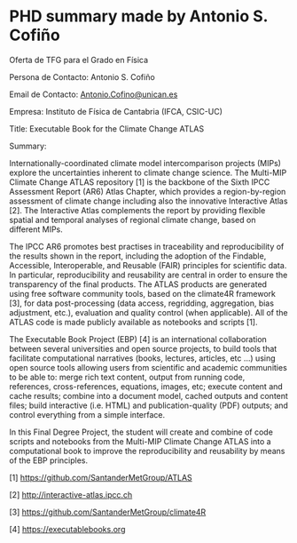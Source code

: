 # PHD summary made by Antonio S. Cofiño

Oferta de TFG para el Grado en Física

Persona de Contacto: Antonio S. Cofiño

Email de Contacto: Antonio.Cofino@unican.es

Empresa: Instituto de Física de Cantabria (IFCA, CSIC-UC)

Title: Executable Book for the Climate Change ATLAS

Summary:

Internationally-coordinated climate model intercomparison projects (MIPs) explore the uncertainties inherent to climate change science. The Multi-MIP Climate Change ATLAS repository \[1] is the backbone of the Sixth IPCC Assessment Report (AR6) Atlas Chapter, which provides a region-by-region assessment of climate change including also the innovative Interactive Atlas \[2]. The Interactive Atlas complements the report by providing flexible spatial and temporal analyses of regional climate change, based on different MIPs.

The IPCC AR6 promotes best practises in traceability and reproducibility of the results shown in the report, including the adoption of the Findable, Accessible, Interoperable, and Reusable (FAIR) principles for scientific data. In particular, reproducibility and reusability are central in order to ensure the transparency of the final products. The ATLAS products are generated using free software community tools, based on the climate4R framework \[3], for data post-processing (data access, regridding, aggregation, bias adjustment, etc.), evaluation and quality control (when applicable). All of the ATLAS code is made publicly available as notebooks and scripts \[1].

The Executable Book Project (EBP) \[4] is an international collaboration between several universities and open source projects, to build tools that facilitate computational narratives (books, lectures, articles, etc …) using open source tools allowing users from scientific and academic communities to be able to: merge rich text content, output from running code, references, cross-references, equations, images, etc; execute content and cache results; combine into a document model, cached outputs and content files; build interactive (i.e. HTML) and publication-quality (PDF) outputs; and control everything from a simple interface.

In this Final Degree Project, the student will create and combine of code scripts and notebooks from the Multi-MIP Climate Change ATLAS into a computational book to improve the reproducibility and reusability by means of the EBP principles.

\[1] https://github.com/SantanderMetGroup/ATLAS

\[2] http://interactive-atlas.ipcc.ch

\[3] https://github.com/SantanderMetGroup/climate4R

\[4] https://executablebooks.org
